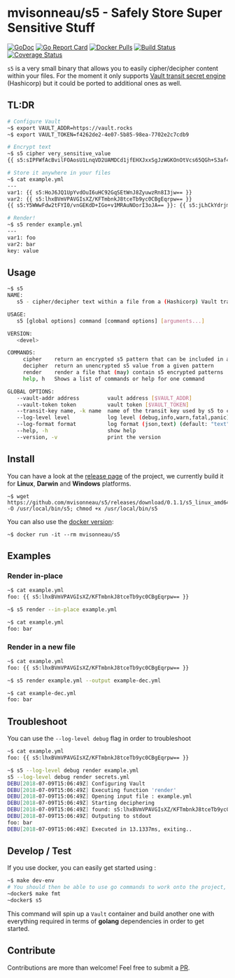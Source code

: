 # mvisonneau/s5 - Safely Store Super Sensitive Stuff

[![GoDoc](https://godoc.org/github.com/mvisonneau/s5?status.svg)](https://godoc.org/github.com/mvisonneau/s5/app)
[![Go Report Card](https://goreportcard.com/badge/github.com/mvisonneau/s5)](https://goreportcard.com/report/github.com/mvisonneau/s5)
[![Docker Pulls](https://img.shields.io/docker/pulls/mvisonneau/s5.svg)](https://hub.docker.com/r/mvisonneau/s5/)
[![Build Status](https://travis-ci.org/mvisonneau/s5.svg?branch=master)](https://travis-ci.org/mvisonneau/s5)
[![Coverage Status](https://coveralls.io/repos/github/mvisonneau/s5/badge.svg?branch=master)](https://coveralls.io/github/mvisonneau/s5?branch=master)

`s5` is a very small binary that allows you to easily cipher/decipher content within your files. For the moment it only supports [Vault transit secret engine](https://www.vaultproject.io/docs/secrets/transit/index.html) (Hashicorp) but it could be ported to additional ones as well.

## TL:DR

```bash
# Configure Vault
~$ export VAULT_ADDR=https://vault.rocks
~$ export VAULT_TOKEN=f4262de2-4e07-5b85-98ea-7702e2c7cdb9

# Encrypt text
~$ s5 cipher very_sensitive_value
{{ s5:sIPFWfAcBvilFOAosU1LnqVD2UAMDCd1jfEHXJxxSgJzWGKOnOtVcs65QGh+S3af4Wo= }}

# Store it anywhere in your files
~$ cat example.yml
---
var1: {{ s5:HoJ6JQ1UpYvdOuI6uHC92GqSEtWnJ8ZyuwzRn8I3jw== }}
var2: {{ s5:lhxBVmVPAVGIsXZ/KFTmbnkJ8tceTb9yc0CBgEqrpw== }}
{{ s5:Y5WWwFdw2tFYI0/vnGEKdD+IGo+v1MRAuNOorI3oJA== }}: {{ s5:jLhCkYdrjmlUE5bv7Z3ijxu/S4Lfavx2svWlSAD8sWHV }}

# Render!
~$ s5 render example.yml
---
var1: foo
var2: bar
key: value
```

## Usage

```bash
~$ s5
NAME:
   s5 - cipher/decipher text within a file from a (Hashicorp) Vault transit key

USAGE:
   s5 [global options] command [command options] [arguments...]

VERSION:
   <devel>

COMMANDS:
     cipher    return an encrypted s5 pattern that can be included in any file
     decipher  return an unencrypted s5 value from a given pattern
     render    render a file that (may) contain s5 encrypted patterns
     help, h   Shows a list of commands or help for one command

GLOBAL OPTIONS:
   --vault-addr address         vault address [$VAULT_ADDR]
   --vault-token token          vault token [$VAULT_TOKEN]
   --transit-key name, -k name  name of the transit key used by s5 to cipher/decipher data (default: "default") [$S5_TRANSIT_KEY]
   --log-level level            log level (debug,info,warn,fatal,panic) (default: "info") [$S5_LOG_LEVEL]
   --log-format format          log format (json,text) (default: "text") [$S5_LOG_FORMAT]
   --help, -h                   show help
   --version, -v                print the version
```

## Install

You can have a look at the [release page](https://github.com/mvisonneau/s5/releases) of the project, we currently build it for **Linux**, **Darwin** and **Windows** platforms.

```
~$ wget https://github.com/mvisonneau/s5/releases/download/0.1.1/s5_linux_amd64 -O /usr/local/bin/s5; chmod +x /usr/local/bin/s5
```

You can also use the [docker version](https://hub.docker.com/r/mvisonneau/s5):

```
~$ docker run -it --rm mvisonneau/s5
```

## Examples

### Render in-place

```bash
~$ cat example.yml
foo: {{ s5:lhxBVmVPAVGIsXZ/KFTmbnkJ8tceTb9yc0CBgEqrpw== }}

~$ s5 render --in-place example.yml

~$ cat example.yml
foo: bar
```

### Render in a new file

```bash
~$ cat example.yml
foo: {{ s5:lhxBVmVPAVGIsXZ/KFTmbnkJ8tceTb9yc0CBgEqrpw== }}

~$ s5 render example.yml --output example-dec.yml

~$ cat example-dec.yml
foo: bar
```

## Troubleshoot

You can use the `--log-level debug` flag in order to troubleshoot

```bash
~$ cat example.yml
foo: {{ s5:lhxBVmVPAVGIsXZ/KFTmbnkJ8tceTb9yc0CBgEqrpw== }}

~$ s5 --log-level debug render example.yml
s5 --log-level debug render secrets.yml
DEBU[2018-07-09T15:06:49Z] Configuring Vault
DEBU[2018-07-09T15:06:49Z] Executing function 'render'
DEBU[2018-07-09T15:06:49Z] Opening input file : example.yml
DEBU[2018-07-09T15:06:49Z] Starting deciphering
DEBU[2018-07-09T15:06:49Z] found: s5:lhxBVmVPAVGIsXZ/KFTmbnkJ8tceTb9yc0CBgEqrpw==
DEBU[2018-07-09T15:06:49Z] Outputing to stdout
foo: bar
DEBU[2018-07-09T15:06:49Z] Executed in 13.1337ms, exiting..
```

## Develop / Test

If you use docker, you can easily get started using :

```bash
~$ make dev-env
# You should then be able to use go commands to work onto the project, eg:
~docker$ make fmt
~docker$ s5
```

This command will spin up a `Vault` container and build another one with everything required in terms of **golang** dependencies in order to get started.

## Contribute

Contributions are more than welcome! Feel free to submit a [PR](https://github.com/mvisonneau/s5/pulls).
